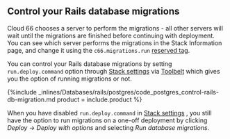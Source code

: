 
## Control your Rails database migrations

Cloud 66 chooses a server to perform the migrations - all other servers will wait until the migrations are finished before continuing with deployment. You can see which server performs the migrations in the Stack Information page, and change it using the `c66.migrations.run` [reserved tag](/deployment/cloud-66-reserved-tags#tags).

You can control your Rails database migrations by setting `run.deploy.command` option through [Stack settings](/toolbelt/toolbelt-settings-command) via [Toolbelt](/toolbelt/toolbelt-introduction) which gives you the option of running migrations or not.

{%include _inlines/Databases/rails/postgres/code_postgres_control-rails-db-migration.md  product = include.product %}

When you have disabled `run.deploy.command` in [Stack settings](/toolbelt/toolbelt-settings-command) , you still have the option to run migrations on a one-off deployment by clicking _Deploy_ -> _Deploy with options_ and selecting _Run database migrations_.

